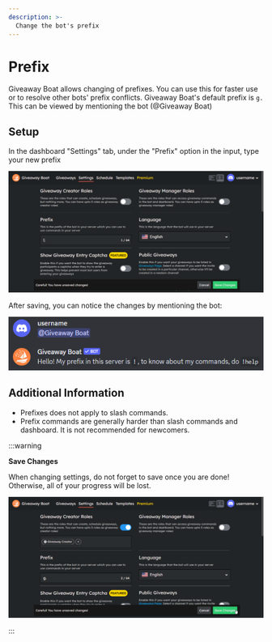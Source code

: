 ```yaml
---
description: >-
  Change the bot's prefix
---
```


# Prefix

Giveaway Boat allows changing of prefixes. You can use this for faster use or to resolve other bots' prefix conflicts.
Giveaway Boat's default prefix is `g.`
This can be viewed by mentioning the bot (@Giveaway Boat)

## Setup

In the dashboard "Settings" tab, under the "Prefix" option in the input, type your new prefix

![Prefix](/assets/basics/setup/prefix.png)

After saving, you can notice the changes by mentioning the bot:

![Mention Prefix](/assets/basics/setup/prefix-mention.png)

## Additional Information

- Prefixes does not apply to slash commands.
- Prefix commands are generally harder than slash commands and dashboard. It is not recommended for newcomers.

:::warning

**Save Changes**

When changing settings, do not forget to save once you are done! Otherwise, all of your progress will be lost.

![Save Changes](/assets/basics/setup/save-changes.png)

:::
